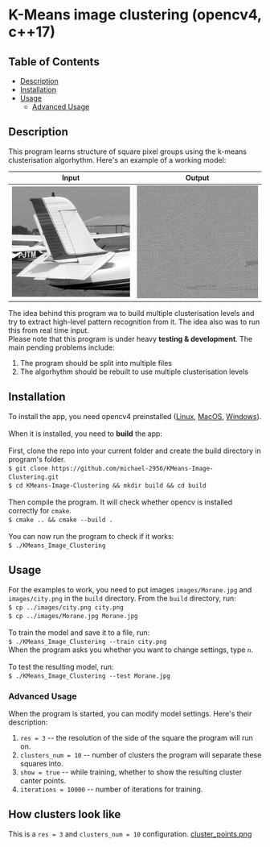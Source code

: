 # K-Means image clustering (opencv4, c++17)

## Table of Contents

- [Description](#description)
- [Installation](#installation)
- [Usage](#usage)
  - [Advanced Usage](#advanced-usage)

## Description

This program learns structure of square pixel groups using the k-means clusterisation algorhythm. Here's an example of a working model:

Input             |  Output
:-------------------------:|:-------------------------:
![Morane_wing.png](examples/Morane_wing.png?raw=true "Input")  |  ![Morane_wing_out.png](examples/Morane_wing_out.png?raw=true "Output")

The idea behind this program wa to build multiple clusterisation levels and try to extract high-level pattern recognition from it. The idea also was to run this from real time input.\
Please note that this program is under heavy **testing & development**. The main pending problems include:
1) The program should be split into multiple files
2) The algorhythm should be rebuilt to use multiple clusterisation levels

## Installation

To install the app, you need opencv4 preinstalled ([Linux](https://docs.opencv.org/master/d7/d9f/tutorial_linux_install.html), [MacOS](https://docs.opencv.org/master/d0/db2/tutorial_macos_install.html), [Windows](https://docs.opencv.org/master/d3/d52/tutorial_windows_install.html)).\
\
When it is installed, you need to **build** the app:\
\
First, clone the repo into your current folder and create the build directory in program's folder.\
```$ git clone https://github.com/michael-2956/KMeans-Image-Clustering.git```\
```$ cd KMeans-Image-Clustering && mkdir build && cd build```\
\
Then compile the program. It will check whether opencv is installed correctly for `cmake`.\
```$ cmake .. && cmake --build .```\
\
You can now run the program to check if it works:\
```$ ./KMeans_Image_Clustering```

## Usage

For the examples to work, you need to put images `images/Morane.jpg` and `images/city.png` in the `build` directory. From the `build` directory, run:\
```$ cp ../images/city.png city.png```\
```$ cp ../images/Morane.jpg Morane.jpg```\
\
To train the model and save it to a file, run:\
```$ ./KMeans_Image_Clustering --train city.png```\
When the program asks you whether you want to change settings, type `n`.\
\
To test the resulting model, run:\
```$ ./KMeans_Image_Clustering --test Morane.jpg```

### Advanced Usage

When the program is started, you can modify model settings. Here's their description:
1) `res = 3` -- the resolution of the side of the square the program will run on.
2) `clusters_num = 10` -- number of clusters the program will separate these squares into.
3) `show = true` -- while training, whether to show the resulting cluster canter points.
4) `iterations = 10000` -- number of iterations for training.

## How clusters look like

This is a `res = 3` and `clusters_num = 10` configuration.
[cluster_points.png](examples/cluster_points.png?raw=true "Clusters view")